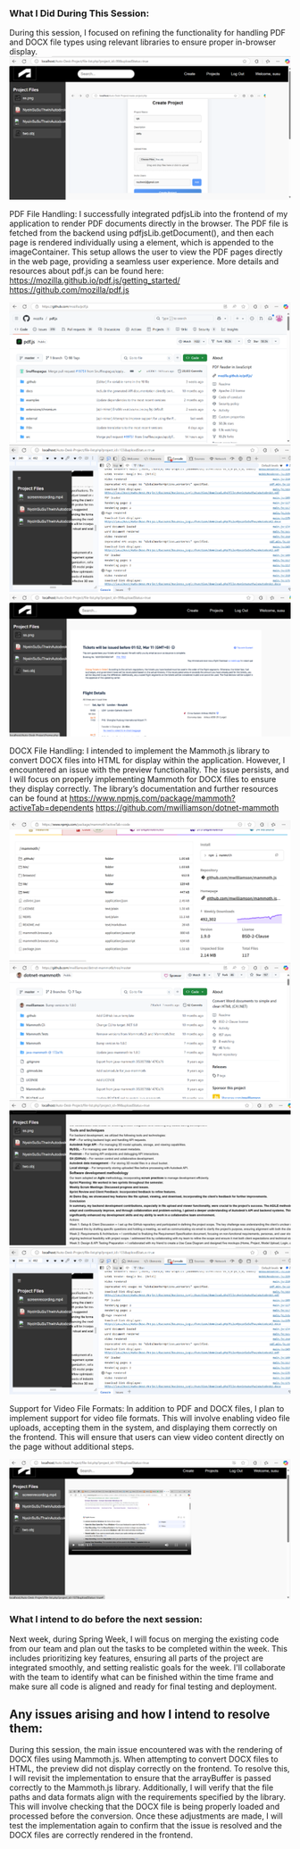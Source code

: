 ### What I Did During This Session:

During this session, I focused on refining the functionality for handling PDF and DOCX file types using relevant libraries to ensure proper in-browser display.
![ScreenShot Image](./Images/week9(1).png)

PDF File Handling: I successfully integrated pdfjsLib into the frontend of my application to render PDF documents directly in the browser. The PDF file is fetched from the backend using pdfjsLib.getDocument(), and then each page is rendered individually using a <canvas> element, which is appended to the imageContainer. This setup allows the user to view the PDF pages directly in the web page, providing a seamless user experience. More details and resources about pdf.js can be found here: 
https://mozilla.github.io/pdf.js/getting_started/
https://github.com/mozilla/pdf.js

![ScreenShot Image](./Images/pdf.js.png)
![ScreenShot Image](./Images/week9(4).png)
![ScreenShot Image](./Images/week9(2).png)

DOCX File Handling: I intended to implement the Mammoth.js library to convert DOCX files into HTML for display within the application. However, I encountered an issue with the preview functionality. The issue persists, and I will focus on properly implementing Mammoth for DOCX files to ensure they display correctly. The library’s documentation and further resources can be found at 
https://www.npmjs.com/package/mammoth?activeTab=dependents
https://github.com/mwilliamson/dotnet-mammoth

![ScreenShot Image](./Images/mammothlibrary.png)
![ScreenShot Image](./Images/mammothlibrary%20(2).png)
![ScreenShot Image](./Images/week9(5).png)
![ScreenShot Image](./Images/week9(4).png)

Support for Video File Formats: In addition to PDF and DOCX files, I plan to implement support for video file formats. This will involve enabling video file uploads, accepting them in the system, and displaying them correctly on the frontend. This will ensure that users can view video content directly on the page without additional steps.

![ScreenShot Image](./Images/week9(3).png)

### What I intend to do before the next session:
Next week, during Spring Week, I will focus on merging the existing code from our team and plan out the tasks to be completed within the week. This includes prioritizing key features, ensuring all parts of the project are integrated smoothly, and setting realistic goals for the week. I'll collaborate with the team to identify what can be finished within the time frame and make sure all code is aligned and ready for final testing and deployment.

## Any issues arising and how I intend to resolve them:

During this session, the main issue encountered was with the rendering of DOCX files using Mammoth.js. When attempting to convert DOCX files to HTML, the preview did not display correctly on the frontend. To resolve this, I will revisit the implementation to ensure that the arrayBuffer is passed correctly to the Mammoth.js library. Additionally, I will verify that the file paths and data formats align with the requirements specified by the library. This will involve checking that the DOCX file is being properly loaded and processed before the conversion. Once these adjustments are made, I will test the implementation again to confirm that the issue is resolved and the DOCX files are correctly rendered in the frontend.



